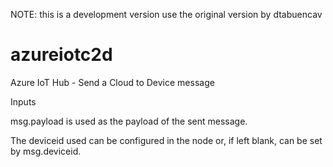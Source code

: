 NOTE: this is a development version use the original version by dtabuencav
# azureiotc2d 
Azure IoT Hub - Send a Cloud to Device message

Inputs

msg.payload is used as the payload of the sent message.

The deviceid used can be configured in the node or, if left blank, can be set by msg.deviceid.
